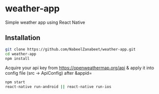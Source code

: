 # weather-app
Simple weather app using React Native 

## Installation

```bash
git clone https://github.com/NabeelZanabeet/weather-app.git
cd weather-app
npm install
```
Acquire your api key from https://openweathermap.org/api & apply it into config file 
(src -> ApiConfig) after &appid=

```bash
npm start
react-native run-android || react-native run-ios
```
